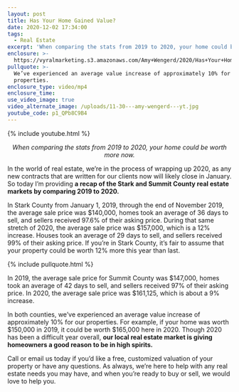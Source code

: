 ```yaml
---
layout: post
title: Has Your Home Gained Value?
date: 2020-12-02 17:34:00
tags:
  - Real Estate
excerpt: 'When comparing the stats from 2019 to 2020, your home could be worth more now.'
enclosure: >-
  https://vyralmarketing.s3.amazonaws.com/Amy+Wengerd/2020/Has+Your+Home+Gained+Value_.mp4
pullquote: >-
  We’ve experienced an average value increase of approximately 10% for our
  properties.
enclosure_type: video/mp4
enclosure_time:
use_video_image: true
video_alternate_image: /uploads/11-30---amy-wengerd---yt.jpg
youtube_code: p1_QPb8C9B4
---
```


{% include youtube.html %}

<p style="text-align:center"><em>When comparing the stats from 2019 to 2020, your home could be worth more now.</em></p>

In the world of real estate, we’re in the process of wrapping up 2020, as any new contracts that are written for our clients now will likely close in January. So today I’m providing **a recap of the Stark and Summit County real estate markets by comparing 2019 to 2020.&nbsp;**

In Stark County from January 1, 2019, through the end of November 2019, the average sale price was $140,000, homes took an average of 36 days to sell, and sellers received 97.6% of their asking price. During that same stretch of 2020, the average sale price was $157,000, which is a 12% increase. Houses took an average of 29 days to sell, and sellers received 99% of their asking price. If you’re in Stark County, it’s fair to assume that your property could be worth 12% more this year than last.&nbsp;

{% include pullquote.html %}

In 2019, the average sale price for Summit County was $147,000, homes took an average of 42 days to sell, and sellers received 97% of their asking price. In 2020, the average sale price was $161,125, which is about a 9% increase.

In both counties, we’ve experienced an average value increase of approximately 10% for our properties. For example, if your home was worth $150,000 in 2019, it could be worth $165,000 here in 2020. Though 2020 has been a difficult year overall, **our local real estate market is giving homeowners a good reason to be in high spirits.**

Call or email us today if you’d like a free, customized valuation of your property or have any questions. As always, we’re here to help with any real estate needs you may have, and when you’re ready to buy or sell, we would love to help you.
